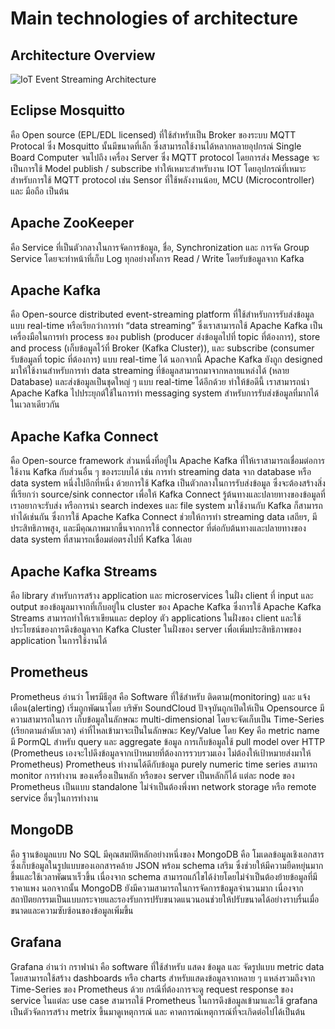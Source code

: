 # Main technologies of architecture

## Architecture Overview

![IoT Event Streaming Architecture](https://miro.medium.com/v2/resize:fit:2000/format:webp/1*IUaBLlbVKgmsjbjqzew0ZQ.png)

## Eclipse Mosquitto

คือ Open source (EPL/EDL licensed) ที่ใช้สำหรับเป็น Broker ของระบบ MQTT Protocal ซึ่ง Mosquitto นั้นมีขนาดที่เล็ก ซึ่งสามารถใช้งานได้หลากหลายอุปกรณ์ Single Board Computer จนไปถึง เครื่อง Server ซึ่ง MQTT protocol โดยการส่ง Message จะเป็นการใช้ Model publish / subscribe ทำให้เหมาะสำหรับงาน IOT โดยอุปกรณ์ที่เหมาะสำหรับการใช้ MQTT protocol เช่น Sensor ที่ใช้พลังงานน้อย, MCU (Microcontroller) และ มือถือ เป็นต้น

## Apache ZooKeeper

คือ Service ที่เป็นตัวกลางในการจัดการข้อมูล, ชื่อ, Synchronization และ การจัด Group Service โดยจะทำหน้าที่เก็บ Log ทุกอย่างทั้งการ Read / Write โดยรับข้อมูลจาก Kafka

## Apache Kafka

คือ Open-source distributed event-streaming platform ที่ใช้สำหรับการรับส่งข้อมูลแบบ real-time หรือเรียกว่าการทำ “data streaming” ซึ่งเราสามารถใช้ Apache Kafka เป็นเครื่องมือในการทำ process ของ publish (producer ส่งข้อมูลไปที่ topic ที่ต้องการ), store and process (เก็บข้อมูลไว้ที่ Broker (Kafka Cluster)), และ subscribe (consumer รับข้อมูลที่ topic ที่ต้องการ) แบบ real-time ได้
นอกจากนี้ Apache Kafka ยังถูก designed มาให้ใช้งานสำหรับการทำ data streaming ที่ข้อมูลสามารถมาจากหลายแหล่งได้ (หลาย Database) และส่งข้อมูลเป็นชุดใหญ่ ๆ แบบ real-time ได้อีกด้วย ทำให้ข้อดีนี้ เราสามารถนำ Apache Kafka ไปประยุกต์ใช้ในการทำ messaging system สำหรับการรับส่งข้อมูลที่มากได้ในเวลาเดียวกัน

## Apache Kafka Connect

คือ Open-source framework ส่วนหนึ่งที่อยู่ใน Apache Kafka ที่ให้เราสามารถเชื่อมต่อการใช้งาน Kafka กับส่วนอื่น ๆ ของระบบได้ เช่น การทำ streaming data จาก database หรือ data system หนึ่งไปอีกที่หนึ่ง ด้วยการใช้ Kafka เป็นตัวกลางในการรับส่งข้อมูล ซึ่งจะต้องสร้างสิ่งที่เรียกว่า source/sink connector เพื่อให้ Kafka Connect รู้ต้นทางและปลายทางของข้อมูลที่เราอยากจะรับส่ง หรือการนำ search indexes และ file system มาใช้งานกับ Kafka ก็สามารถทำได้เช่นกัน ซึ่งการใช้ Apache Kafka Connect ช่วยให้การทำ streaming data เสถียร, มีประสิทธิภาพสูง, และมีคุณภาพมากขึ้นจากการใช้ connector ที่ต่อกับต้นทางและปลายทางของ data system ที่สามารถเชื่อมต่อตรงไปที่ Kafka ได้เลย

## Apache Kafka Streams

คือ library สำหรับการสร้าง application และ microservices ในฝั่ง client ที่ input และ output ของข้อมูลมาจากที่เก็บอยู่ใน cluster ของ Apache Kafka ซึ่งการใช้ Apache Kafka Streams สามารถทำให้เราเขียนและ deploy ตัว applications ในฝั่งของ client และใช้ประโยชน์ของการดึงข้อมูลจาก Kafka Cluster ในฝั่งของ server เพื่อเพิ่มประสิทธิภาพของ application ในการใช้งานได้

## Prometheus

Prometheus อ่านว่า โพรมีธีอุส คือ Software ที่ใช้สำหรับ ติดตาม(monitoring) และ แจ้งเตือน(alerting) เริ่มถูกพัฒนาโดย บริษัท SoundCloud ปัจจุบันถูกเปิดให้เป็น Opensource
มีความสามารถในการ เก็บข้อมูลในลักษณะ multi-dimensional โดยจะจัดเก็บเป็น Time-Series (เรียกตามลำดับเวลา) ค่าที่ไหลเข้ามาจะเป็นในลักษณะ Key/Value โดย Key คือ metric name มี PormQL สำหรับ query และ aggregate ข้อมูล การเก็บข้อมูลใช้ pull model over HTTP (Prometheus เองจะไปดึงข้อมูลจากเป้าหมายที่ต้องการรวบรวมเอง ไม่ต้องให้เป้าหมายส่งมาให้ Prometheus) Prometheus ทำงานได้ดีกับข้อมูล purely numeric time series สามารถ monitor การทำงาน ของเครื่องเป็นหลัก หรือของ server เป็นหลักก็ได้ แต่ละ node ของ Prometheus เป็นแบบ standalone ไม่จำเป็นต้องพึ่งพา network storage หรือ remote service อื่นๆในการทำงาน

## MongoDB

คือ ฐานข้อมูลแบบ No SQL มีคุณสมบัติหลักอย่างหนึ่งของ MongoDB คือ โมเดลข้อมูลเชิงเอกสาร ซึ่งเก็บข้อมูลในรูปแบบของเอกสารคล้าย JSON พร้อม schema เสริม ซึ่งช่วยให้มีความยืดหยุ่นมากขึ้นและใช้เวลาพัฒนาเร็วขึ้น เนื่องจาก schema สามารถแก้ไขได้ง่ายโดยไม่จำเป็นต้องย้ายข้อมูลที่มีราคาแพง นอกจากนั้น MongoDB ยังมีความสามารถในการจัดการข้อมูลจำนวนมาก เนื่องจากสถาปัตยกรรมเป็นแบบกระจายและรองรับการปรับขนาดแนวนอนช่วยให้ปรับขนาดได้อย่างราบรื่นเมื่อขนาดและความซับซ้อนของข้อมูลเพิ่มขึ้น

## Grafana

Grafana อ่านว่า กราฟาน่า คือ software ที่ใช้สำหรับ แสดง ข้อมูล และ จัดรูปแบบ metric data โดยสามารถใช้สร้าง dashboards หรือ charts สำหรับแสดงข้อมูลจากหลาย ๆ แหล่งรวมถึงจาก Time-Series ของ Prometheus ด้วย
กรณีที่ต้องการจะดู request response ของ service ในแต่ละ use case สามารถใช้ Prometheus ในการดึงข้อมูลเข้ามาและใช้ grafana เป็นตัวจัดการสร้าง metrix ขึ้นมาดูเหตุการณ์ และ คาดการณ์เหตุการณ์ที่จะเกิดต่อไปได้เป็นต้น
